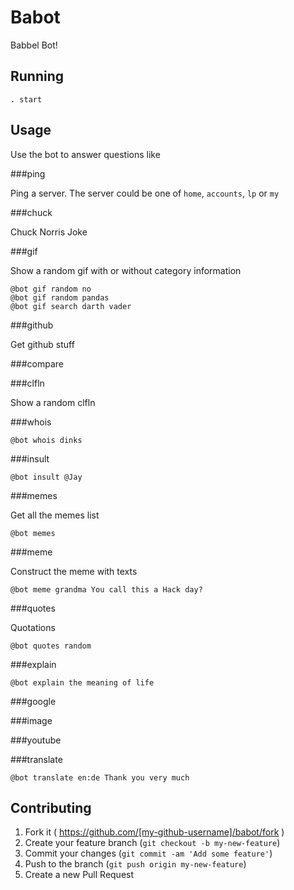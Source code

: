 # Babot

Babbel Bot!

## Running

	. start

## Usage

Use the bot to answer questions like

###ping

Ping a server. The server could be one of `home`, `accounts`, `lp` or `my`

###chuck

Chuck Norris Joke

###gif

Show a random gif with or without category information

	@bot gif random no
	@bot gif random pandas
	@bot gif search darth vader

###github

Get github stuff

###compare

###clfln

Show a random clfln

###whois

	@bot whois dinks

###insult

	@bot insult @Jay

###memes

Get all the memes list

	@bot memes

###meme

Construct the meme with texts

	@bot meme grandma You call this a Hack day?

###quotes

Quotations

	@bot quotes random

###explain

	@bot explain the meaning of life

###google

###image

###youtube

###translate

	@bot translate en:de Thank you very much

## Contributing

1. Fork it ( https://github.com/[my-github-username]/babot/fork )
2. Create your feature branch (`git checkout -b my-new-feature`)
3. Commit your changes (`git commit -am 'Add some feature'`)
4. Push to the branch (`git push origin my-new-feature`)
5. Create a new Pull Request
